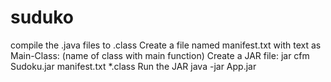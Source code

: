 # suduko

compile the .java files to .class
Create a file named manifest.txt with text as Main-Class: (name of class with main function)
Create a JAR file:  jar cfm Sudoku.jar manifest.txt *.class
Run the JAR    java -jar App.jar

